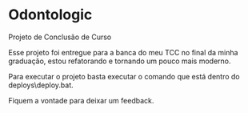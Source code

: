 # Odontologic
Projeto de Conclusão de Curso

Esse projeto foi entregue para a banca do meu TCC no final da minha graduação, estou refatorando e tornando um pouco mais moderno.

Para executar o projeto basta executar o comando que está dentro do deploys\deploy.bat.

Fiquem a vontade para deixar um feedback.
